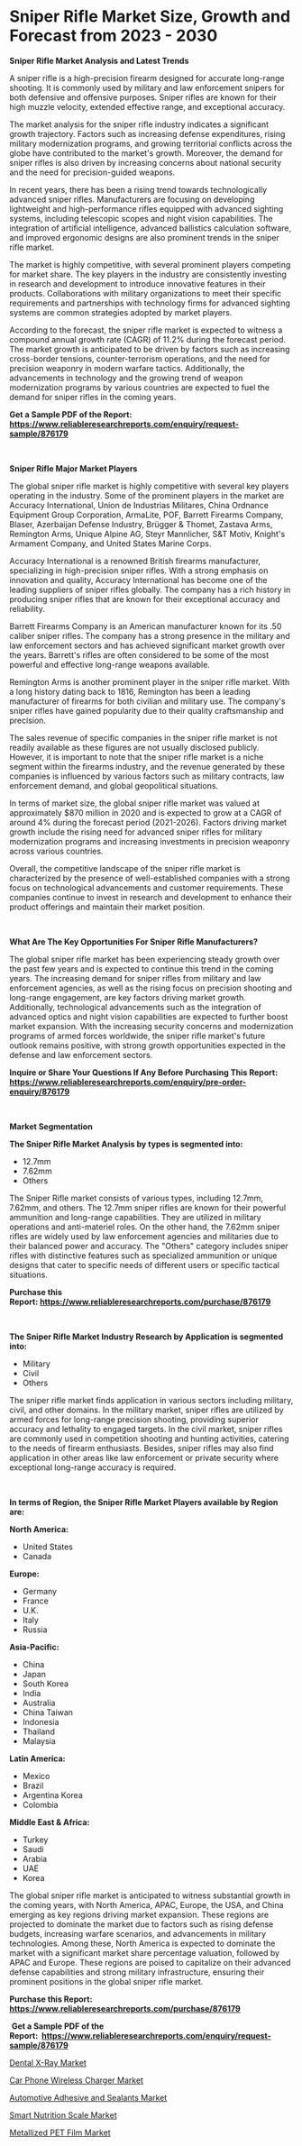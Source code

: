 <p><h1>Sniper Rifle Market Size, Growth and Forecast from 2023 - 2030</h1></p><p><strong>Sniper Rifle Market Analysis and Latest Trends</strong></p>
<p><p>A sniper rifle is a high-precision firearm designed for accurate long-range shooting. It is commonly used by military and law enforcement snipers for both defensive and offensive purposes. Sniper rifles are known for their high muzzle velocity, extended effective range, and exceptional accuracy.</p><p>The market analysis for the sniper rifle industry indicates a significant growth trajectory. Factors such as increasing defense expenditures, rising military modernization programs, and growing territorial conflicts across the globe have contributed to the market's growth. Moreover, the demand for sniper rifles is also driven by increasing concerns about national security and the need for precision-guided weapons.</p><p>In recent years, there has been a rising trend towards technologically advanced sniper rifles. Manufacturers are focusing on developing lightweight and high-performance rifles equipped with advanced sighting systems, including telescopic scopes and night vision capabilities. The integration of artificial intelligence, advanced ballistics calculation software, and improved ergonomic designs are also prominent trends in the sniper rifle market.</p><p>The market is highly competitive, with several prominent players competing for market share. The key players in the industry are consistently investing in research and development to introduce innovative features in their products. Collaborations with military organizations to meet their specific requirements and partnerships with technology firms for advanced sighting systems are common strategies adopted by market players.</p><p>According to the forecast, the sniper rifle market is expected to witness a compound annual growth rate (CAGR) of 11.2% during the forecast period. The market growth is anticipated to be driven by factors such as increasing cross-border tensions, counter-terrorism operations, and the need for precision weaponry in modern warfare tactics. Additionally, the advancements in technology and the growing trend of weapon modernization programs by various countries are expected to fuel the demand for sniper rifles in the coming years.</p></p>
<p><strong>Get a Sample PDF of the Report:&nbsp; <a href="https://www.reliableresearchreports.com/enquiry/request-sample/876179">https://www.reliableresearchreports.com/enquiry/request-sample/876179</a></strong></p>
<p>&nbsp;</p>
<p><strong>Sniper Rifle Major Market Players</strong></p>
<p><p>The global sniper rifle market is highly competitive with several key players operating in the industry. Some of the prominent players in the market are Accuracy International, Union de Industrias Militares, China Ordnance Equipment Group Corporation, ArmaLite, POF, Barrett Firearms Company, Blaser, Azerbaijan Defense Industry, Brügger & Thomet, Zastava Arms, Remington Arms, Unique Alpine AG, Steyr Mannlicher, S&T Motiv, Knight's Armament Company, and United States Marine Corps.</p><p>Accuracy International is a renowned British firearms manufacturer, specializing in high-precision sniper rifles. With a strong emphasis on innovation and quality, Accuracy International has become one of the leading suppliers of sniper rifles globally. The company has a rich history in producing sniper rifles that are known for their exceptional accuracy and reliability.</p><p>Barrett Firearms Company is an American manufacturer known for its .50 caliber sniper rifles. The company has a strong presence in the military and law enforcement sectors and has achieved significant market growth over the years. Barrett's rifles are often considered to be some of the most powerful and effective long-range weapons available.</p><p>Remington Arms is another prominent player in the sniper rifle market. With a long history dating back to 1816, Remington has been a leading manufacturer of firearms for both civilian and military use. The company's sniper rifles have gained popularity due to their quality craftsmanship and precision.</p><p>The sales revenue of specific companies in the sniper rifle market is not readily available as these figures are not usually disclosed publicly. However, it is important to note that the sniper rifle market is a niche segment within the firearms industry, and the revenue generated by these companies is influenced by various factors such as military contracts, law enforcement demand, and global geopolitical situations.</p><p>In terms of market size, the global sniper rifle market was valued at approximately $870 million in 2020 and is expected to grow at a CAGR of around 4% during the forecast period (2021-2026). Factors driving market growth include the rising need for advanced sniper rifles for military modernization programs and increasing investments in precision weaponry across various countries.</p><p>Overall, the competitive landscape of the sniper rifle market is characterized by the presence of well-established companies with a strong focus on technological advancements and customer requirements. These companies continue to invest in research and development to enhance their product offerings and maintain their market position.</p></p>
<p>&nbsp;</p>
<p><strong>What Are The Key Opportunities For Sniper Rifle Manufacturers?</strong></p>
<p><p>The global sniper rifle market has been experiencing steady growth over the past few years and is expected to continue this trend in the coming years. The increasing demand for sniper rifles from military and law enforcement agencies, as well as the rising focus on precision shooting and long-range engagement, are key factors driving market growth. Additionally, technological advancements such as the integration of advanced optics and night vision capabilities are expected to further boost market expansion. With the increasing security concerns and modernization programs of armed forces worldwide, the sniper rifle market's future outlook remains positive, with strong growth opportunities expected in the defense and law enforcement sectors.</p></p>
<p><strong>Inquire or Share Your Questions If Any Before Purchasing This Report: <a href="https://www.reliableresearchreports.com/enquiry/pre-order-enquiry/876179">https://www.reliableresearchreports.com/enquiry/pre-order-enquiry/876179</a></strong></p>
<p>&nbsp;</p>
<p><strong>Market Segmentation</strong></p>
<p><strong>The Sniper Rifle Market Analysis by types is segmented into:</strong></p>
<p><ul><li>12.7mm</li><li>7.62mm</li><li>Others</li></ul></p>
<p><p>The Sniper Rifle market consists of various types, including 12.7mm, 7.62mm, and others. The 12.7mm sniper rifles are known for their powerful ammunition and long-range capabilities. They are utilized in military operations and anti-materiel roles. On the other hand, the 7.62mm sniper rifles are widely used by law enforcement agencies and militaries due to their balanced power and accuracy. The "Others" category includes sniper rifles with distinctive features such as specialized ammunition or unique designs that cater to specific needs of different users or specific tactical situations.</p></p>
<p><strong>Purchase this Report:&nbsp;<a href="https://www.reliableresearchreports.com/purchase/876179">https://www.reliableresearchreports.com/purchase/876179</a></strong></p>
<p>&nbsp;</p>
<p><strong>The Sniper Rifle Market Industry Research by Application is segmented into:</strong></p>
<p><ul><li>Military</li><li>Civil</li><li>Others</li></ul></p>
<p><p>The sniper rifle market finds application in various sectors including military, civil, and other domains. In the military market, sniper rifles are utilized by armed forces for long-range precision shooting, providing superior accuracy and lethality to engaged targets. In the civil market, sniper rifles are commonly used in competition shooting and hunting activities, catering to the needs of firearm enthusiasts. Besides, sniper rifles may also find application in other areas like law enforcement or private security where exceptional long-range accuracy is required.</p></p>
<p>&nbsp;</p>
<p><strong>In terms of Region, the Sniper Rifle Market Players available by Region are:</strong></p>
<p>
    <p> <strong> North America: </strong>
        <ul>
            <li>United States</li>
            <li>Canada</li>
        </ul>
        </p> 
    <p> <strong> Europe: </strong>
        <ul>
            <li>Germany</li>
            <li>France</li>
            <li>U.K.</li>
            <li>Italy</li>
            <li>Russia</li>
        </ul>
        </p> 
    <p> <strong> Asia-Pacific: </strong>
        <ul>
            <li>China</li>
            <li>Japan</li>
            <li>South Korea</li>
            <li>India</li>
            <li>Australia</li>
            <li>China Taiwan</li>
            <li>Indonesia</li>
            <li>Thailand</li>
            <li>Malaysia</li>
        </ul>
        </p> 
    <p> <strong> Latin America: </strong>
        <ul>
            <li>Mexico</li>
            <li>Brazil</li>
            <li>Argentina Korea</li>
            <li>Colombia</li>
        </ul>
        </p> 
    <p> <strong> Middle East & Africa: </strong>
        <ul>
            <li>Turkey</li>
            <li>Saudi</li>
            <li>Arabia</li>
            <li>UAE</li>
            <li>Korea</li>
        </ul>
    </p>
    </p>
<p><p>The global sniper rifle market is anticipated to witness substantial growth in the coming years, with North America, APAC, Europe, the USA, and China emerging as key regions driving market expansion. These regions are projected to dominate the market due to factors such as rising defense budgets, increasing warfare scenarios, and advancements in military technologies. Among these, North America is expected to dominate the market with a significant market share percentage valuation, followed by APAC and Europe. These regions are poised to capitalize on their advanced defense capabilities and strong military infrastructure, ensuring their prominent positions in the global sniper rifle market.</p></p>
<p><strong>Purchase this Report: <a href="https://www.reliableresearchreports.com/purchase/876179">https://www.reliableresearchreports.com/purchase/876179</a></strong></p>
<p>&nbsp;<strong>Get a Sample PDF of the Report:&nbsp;&nbsp;<a href="https://www.reliableresearchreports.com/enquiry/request-sample/876179">https://www.reliableresearchreports.com/enquiry/request-sample/876179</a></strong></p>
<p><strong></strong></p>
<p><p><a href="https://medium.com/@lupeosinski/dental-x-ray-market-size-growth-forecast-2023-2030-6e580479e579">Dental X-Ray Market</a></p><p><a href="https://www.reportprime.com/car-phone-wireless-charger-r2436">Car Phone Wireless Charger Market</a></p><p><a href="https://medium.com/@beauhagenes2023/automotive-adhesive-and-sealants-market-size-growth-forecast-2023-2030-a8a0a7b0a02b">Automotive Adhesive and Sealants Market</a></p><p><a href="https://github.com/NorbertYates/Market-Research-Report-List-1/blob/main/smart-nutrition-scale-market.md">Smart Nutrition Scale Market</a></p><p><a href="https://www.linkedin.com/pulse/metallized-pet-film-market-size-2023-2030-global-industrial-jqmke/">Metallized PET Film Market</a></p></p>